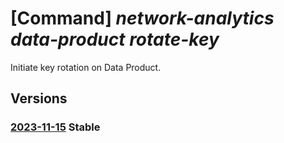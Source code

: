 # [Command] _network-analytics data-product rotate-key_

Initiate key rotation on Data Product.

## Versions

### [2023-11-15](/Resources/mgmt-plane/L3N1YnNjcmlwdGlvbnMve30vcmVzb3VyY2Vncm91cHMve30vcHJvdmlkZXJzL21pY3Jvc29mdC5uZXR3b3JrYW5hbHl0aWNzL2RhdGFwcm9kdWN0cy97fS9yb3RhdGVrZXk=/2023-11-15.xml) **Stable**

<!-- mgmt-plane /subscriptions/{}/resourcegroups/{}/providers/microsoft.networkanalytics/dataproducts/{}/rotatekey 2023-11-15 -->
